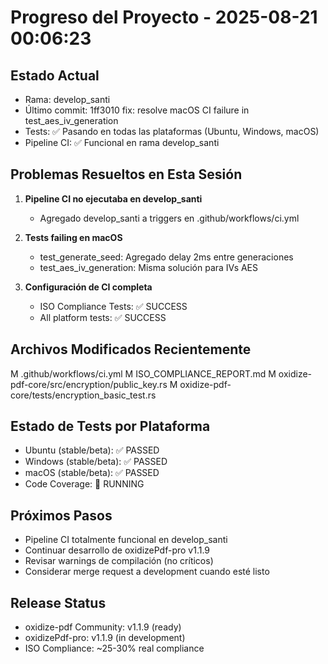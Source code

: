 # Progreso del Proyecto - 2025-08-21 00:06:23

## Estado Actual
- Rama: develop_santi
- Último commit: 1ff3010 fix: resolve macOS CI failure in test_aes_iv_generation
- Tests: ✅ Pasando en todas las plataformas (Ubuntu, Windows, macOS)
- Pipeline CI: ✅ Funcional en rama develop_santi

## Problemas Resueltos en Esta Sesión
1. **Pipeline CI no ejecutaba en develop_santi**
   - Agregado develop_santi a triggers en .github/workflows/ci.yml
   
2. **Tests failing en macOS**
   - test_generate_seed: Agregado delay 2ms entre generaciones
   - test_aes_iv_generation: Misma solución para IVs AES
   
3. **Configuración de CI completa**
   - ISO Compliance Tests: ✅ SUCCESS
   - All platform tests: ✅ SUCCESS

## Archivos Modificados Recientemente
M	.github/workflows/ci.yml
M	ISO_COMPLIANCE_REPORT.md
M	oxidize-pdf-core/src/encryption/public_key.rs
M	oxidize-pdf-core/tests/encryption_basic_test.rs

## Estado de Tests por Plataforma
- Ubuntu (stable/beta): ✅ PASSED
- Windows (stable/beta): ✅ PASSED  
- macOS (stable/beta): ✅ PASSED
- Code Coverage: 🔄 RUNNING

## Próximos Pasos
- Pipeline CI totalmente funcional en develop_santi
- Continuar desarrollo de oxidizePdf-pro v1.1.9
- Revisar warnings de compilación (no críticos)
- Considerar merge request a development cuando esté listo

## Release Status
- oxidize-pdf Community: v1.1.9 (ready)
- oxidizePdf-pro: v1.1.9 (in development)
- ISO Compliance: ~25-30% real compliance

